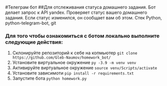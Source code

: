 #Телеграм бот 
##Для отслеживания статуса домашнего задания. Бот делает запрос к API yandex. Проверяет статус вашего домашнего задания. Если статус изменился, он сообщает вам об этом.
Стек Python, python-telegram-bot, git

### Для того чтобы ознакомиться с ботом локально выполните следующие действия:
1. Склонируйте репозиторий к себе на копмьютер ```git clone https://github.com/Gleb-Naumov/homework_bot/```
2. Установите виртуальное окружение ```py -3.9 -m venv venv```
3. Активируйте виртуальное окружение ```source venv/Scripts/activate```
4. Установите зависимоти ```pip install -r requirements.txt```
5. Запустите бота ```python homework.py```

